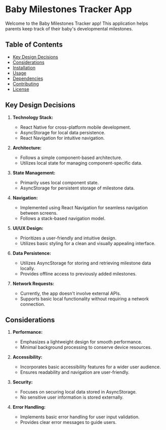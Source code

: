 # Baby Milestones Tracker App

Welcome to the Baby Milestones Tracker app! This application helps parents keep track of their baby's developmental milestones.

## Table of Contents

- [Key Design Decisions](#key-design-decisions)
- [Considerations](#considerations)
- [Installation](#installation)
- [Usage](#usage)
- [Dependencies](#dependencies)
- [Contributing](#contributing)
- [License](#license)

## Key Design Decisions

1. **Technology Stack:**
   - React Native for cross-platform mobile development.
   - AsyncStorage for local data persistence.
   - React Navigation for intuitive navigation.

2. **Architecture:**
   - Follows a simple component-based architecture.
   - Utilizes local state for managing component-specific data.

3. **State Management:**
   - Primarily uses local component state.
   - AsyncStorage for persistent storage of milestone data.

4. **Navigation:**
   - Implemented using React Navigation for seamless navigation between screens.
   - Follows a stack-based navigation model.

5. **UI/UX Design:**
   - Prioritizes a user-friendly and intuitive design.
   - Utilizes basic styling for a clean and visually appealing interface.

6. **Data Persistence:**
   - Utilizes AsyncStorage for storing and retrieving milestone data locally.
   - Provides offline access to previously added milestones.

7. **Network Requests:**
   - Currently, the app doesn't involve external APIs.
   - Supports basic local functionality without requiring a network connection.

## Considerations

1. **Performance:**
   - Emphasizes a lightweight design for smooth performance.
   - Minimal background processing to conserve device resources.

2. **Accessibility:**
   - Incorporates basic accessibility features for a wider user audience.
   - Ensures readability and navigation are user-friendly.

3. **Security:**
   - Focuses on securing local data stored in AsyncStorage.
   - No sensitive user information is stored externally.

4. **Error Handling:**
   - Implements basic error handling for user input validation.
   - Provides clear error messages to guide users.
